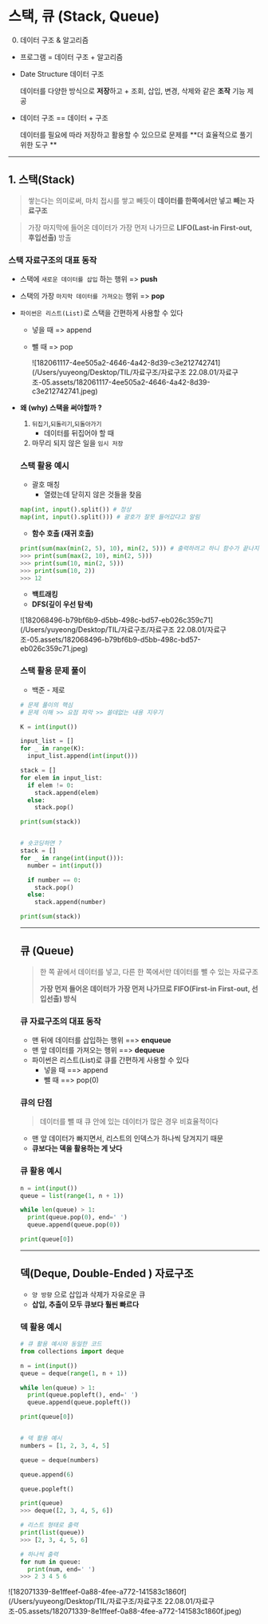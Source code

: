 # 스택, 큐 (Stack, Queue)

0. 데이터 구조 & 알고리즘

- 프로그램 = 데이터 구조 + 알고리즘

- Date Structure 데이터 구조 

  데이터를 다양한 방식으로 **저장**하고 + 조회, 삽입, 변경, 삭제와 같은 **조작** 기능 제공

- 데이터 구조 == 데이터 + 구조 

  데이터를 필요에 따라 저장하고 활용할 수 있으므로 문제를 **더 효율적으로 풀기 위한 도구 **

---

## 1. 스택(Stack)

> 쌓는다는 의미로써, 마치 접시를 쌓고 빼듯이 **데이터를 한쪽에서만 넣고 빼는 자료구조** 

> 가장 마지막에 들어온 데이터가 가장 먼저 나가므로 **LIFO(Last-in First-out, 후입선출)** 방출

### 스택 자료구조의 대표 동작

- 스택에 `새로운 데이터를 삽입` 하는 행위 => **push**

- 스택의 가장 `마지막 데이터를 가져오는` 행위 => **pop**

- `파이썬은 리스트(List)`로 스택을 간편하게 사용할 수 있다
  - 넣을 때 => append
  
  - 뺄 때 => pop
  
    ![182061117-4ee505a2-4646-4a42-8d39-c3e212742741](/Users/yuyeong/Desktop/TIL/자료구조/자료구조 22.08.01/자료구조-05.assets/182061117-4ee505a2-4646-4a42-8d39-c3e212742741.jpeg)

- **왜 (why) 스택을 써야할까 ?**

  1. `뒤집기`,`되돌리기`,`되돌아가기`
     - 데이터를 뒤집어야 할 때
  2. 마무리 되지 않은 일을 `임시 저장`
  
  
  
  ### **스택 활용 예시**
  
  - 괄호 매칭
    - 열렸는데 닫히지 않은 것들을 찾음
  
  ```python
  map(int, input().split()) # 정상
  map(int, input().split())) # 괄호가 잘못 들어갔다고 알림
  ```
  
  - **함수 호출 (재귀 호출)**
  
  ```python
  print(sum(max(min(2, 5), 10), min(2, 5))) # 출력하려고 하니 함수가 끝나지 않음
  >>> print(sum(max(2, 10), min(2, 5)))
  >>> print(sum(10, min(2, 5)))
  >>> print(sum(10, 2))
  >>> 12
  ```
  
  - **백트래킹**
  - **DFS(깊이 우선 탐색)**
  
  ![182068496-b79bf6b9-d5bb-498c-bd57-eb026c359c71](/Users/yuyeong/Desktop/TIL/자료구조/자료구조 22.08.01/자료구조-05.assets/182068496-b79bf6b9-d5bb-498c-bd57-eb026c359c71.jpeg)
  
  ### **스택 활용 문제 풀이**
  
  - 백준 - 제로
  
  ```python
  # 문제 풀이의 핵심
  # 문제 이해 >> 요점 파악 >> 쓸데없는 내용 지우기
  
  K = int(input())
  
  input_list = []
  for _ in range(K):
    input_list.append(int(input()))
  
  stack = []
  for elem in input_list:
  	if elem != 0:
      stack.append(elem)
    else:
      stack.pop()
  
  print(sum(stack))
  
  
  # 숏코딩하면 ?
  stack = []
  for _ in range(int(input())):
    number = int(input())
  
    if number == 0:
      stack.pop()
    else:
      stack.append(number)
  
  print(sum(stack))
  ```
  
  ------
  
  ## **큐 (Queue)**
  
  > 한 쪽 끝에서 데이터를 넣고, 다른 한 쪽에서만 데이터를 뺄 수 있는 자료구조
  >
  > **가장 먼저 들어온 데이터가 가장 먼저 나가므로 FIFO(First-in First-out, 선입선출) 방식**
  
  
  
  ### **큐 자료구조의 대표 동작**
  
  - 맨 뒤에 데이터를 삽입하는 행위 ==> **enqueue**
  - 맨 앞 데이터를 가져오는 행위 ==> **dequeue**
  - 파이썬은 리스트(List)로 큐를 간편하게 사용할 수 있다
    - 넣을 때 ==> append
    - 뺄 때 ==> pop(0)
  
  
  
  ### **큐의 단점**
  
  > 데이터를 뺄 때 큐 안에 있는 데이터가 많은 경우 비효율적이다
  
  - 맨 앞 데이터가 빠지면서, 리스트의 인덱스가 하나씩 당겨지기 때문
  - **큐보다는 덱을 활용하는 게 낫다**
  
  
  
  ### **큐 활용 예시**
  
  ```python
  n = int(input())
  queue = list(range(1, n + 1))
  
  while len(queue) > 1:
    print(queue.pop(0), end=' ')
    queue.append(queue.pop(0))
  
  print(queue[0])
  ```
  
  ------
  
  
  
  ## **덱(Deque, Double-Ended ) 자료구조**
  
  - `양 방향` 으로 삽입과 삭제가 자유로운 큐
  - **삽입, 추출이 모두 큐보다 훨씬 빠르다**
  
  
  
  ### **덱 활용 예시**
  
  ```python
  # 큐 활용 예시와 동일한 코드
  from collections import deque
  
  n = int(input())
  queue = deque(range(1, n + 1))
  
  while len(queue) > 1:
    print(queue.popleft(), end=' ')
    queue.append(queue.popleft())
  
  print(queue[0])
  
  
  # 덱 활용 예시
  numbers = [1, 2, 3, 4, 5]
  
  queue = deque(numbers)
  
  queue.append(6)
  
  queue.popleft()
  
  print(queue)
  >>> deque([2, 3, 4, 5, 6])
  
  # 리스트 형태로 출력
  print(list(queue))
  >>> [2, 3, 4, 5, 6]
  
  # 하나씩 출력
  for num in queue:
    print(num, end=' ')
  >>> 2 3 4 5 6
  ```

![182071339-8e1ffeef-0a88-4fee-a772-141583c1860f](/Users/yuyeong/Desktop/TIL/자료구조/자료구조 22.08.01/자료구조-05.assets/182071339-8e1ffeef-0a88-4fee-a772-141583c1860f.jpeg)

